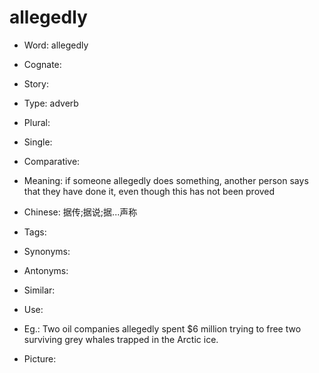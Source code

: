 # allegedly

- Word: allegedly
- Cognate: 
- Story: 

- Type: adverb
- Plural: 
- Single: 
- Comparative: 
- Meaning: if someone allegedly does something, another person says that they have done it, even though this has not been proved
- Chinese: 据传;据说;据...声称
- Tags: 
- Synonyms: 
- Antonyms: 
- Similar: 
- Use: 
- Eg.: Two oil companies allegedly spent $6 million trying to free two surviving grey whales trapped in the Arctic ice.
- Picture: 


